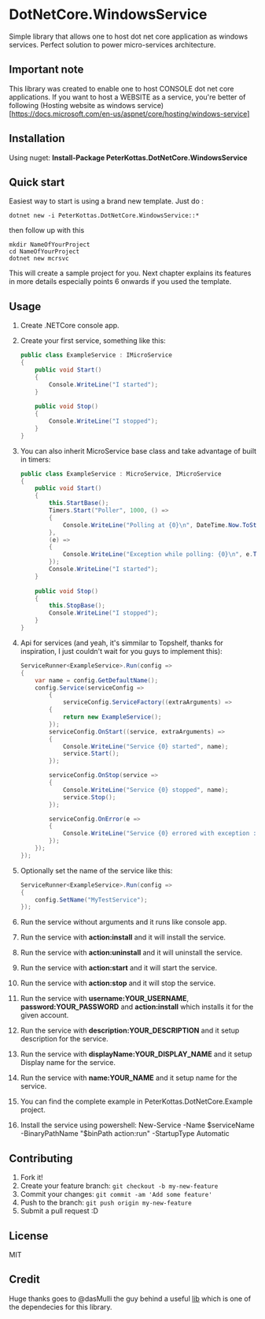 # DotNetCore.WindowsService

Simple library that allows one to host dot net core application as windows services. Perfect solution to power micro-services architecture.

## Important note 

This library was created to enable one to host CONSOLE dot net core applications. If you want to host a WEBSITE as a service, you're better of following (Hosting website as windows service)[https://docs.microsoft.com/en-us/aspnet/core/hosting/windows-service]

## Installation

Using nuget:
**Install-Package PeterKottas.DotNetCore.WindowsService**

## Quick start

Easiest way to start is using a brand new template. Just do :
```
dotnet new -i PeterKottas.DotNetCore.WindowsService::*
```
then follow up with this
```
mkdir NameOfYourProject
cd NameOfYourProject
dotnet new mcrsvc
```
This will create a sample project for you. Next chapter explains its features in more details especially points 6 onwards if you used the template.

## Usage

1. Create .NETCore console app.
	
2. Create your first service, something like this:
	```cs
	public class ExampleService : IMicroService
	{
		public void Start()
		{
			Console.WriteLine("I started");
		}
		
		public void Stop()
		{
			Console.WriteLine("I stopped");
		}
	}
	```
2. You can also inherit MicroService base class and take advantage of built in timers:
	```cs
	public class ExampleService : MicroService, IMicroService
	{
		public void Start()
		{
			this.StartBase();
			Timers.Start("Poller", 1000, () =>
			{
				Console.WriteLine("Polling at {0}\n", DateTime.Now.ToString("o"));
			},
			(e) =>
			{
				Console.WriteLine("Exception while polling: {0}\n", e.ToString());
			});
			Console.WriteLine("I started");
		}
		
		public void Stop()
		{
			this.StopBase();
			Console.WriteLine("I stopped");
		}
	}
	```
3. Api for services (and yeah, it's simmilar to Topshelf, thanks for inspiration, I just couldn't wait for you guys to implement this):
	```cs
	ServiceRunner<ExampleService>.Run(config =>
	{
		var name = config.GetDefaultName();
		config.Service(serviceConfig =>
			{
				serviceConfig.ServiceFactory((extraArguments) =>
			{
				return new ExampleService();
			});
			serviceConfig.OnStart((service, extraArguments) =>
			{
				Console.WriteLine("Service {0} started", name);
				service.Start();
			});

			serviceConfig.OnStop(service =>
			{
				Console.WriteLine("Service {0} stopped", name);
				service.Stop();
			});

			serviceConfig.OnError(e =>
			{
				Console.WriteLine("Service {0} errored with exception : {1}", name, e.Message);
			});
		});
	});
	```
4. Optionally set the name of the service like this:
	
	```cs
	ServiceRunner<ExampleService>.Run(config =>
	{
		config.SetName("MyTestService");
	});
	```
5. Run the service without arguments and it runs like console app.
6. Run the service with **action:install** and it will install the service.
7. Run the service with **action:uninstall** and it will uninstall the service.
8. Run the service with **action:start** and it will start the service.
9. Run the service with **action:stop** and it will stop the service.
10. Run the service with **username:YOUR_USERNAME**, **password:YOUR_PASSWORD** and **action:install** which installs it for the given account.
11. Run the service with **description:YOUR_DESCRIPTION** and it setup description for the service.
11. Run the service with **displayName:YOUR_DISPLAY_NAME** and it setup Display name for the service.
12. Run the service with **name:YOUR_NAME** and it setup name for the service.
13. You can find the complete example in PeterKottas.DotNetCore.Example project.
14. Install the service using powershell: New-Service -Name $serviceName -BinaryPathName "$binPath action:run" -StartupType Automatic

## Contributing

1. Fork it!
2. Create your feature branch: `git checkout -b my-new-feature`
3. Commit your changes: `git commit -am 'Add some feature'`
4. Push to the branch: `git push origin my-new-feature`
5. Submit a pull request :D

## License

MIT 

## Credit

Huge thanks goes to @dasMulli the guy behind a useful [lib](https://github.com/dasMulli/dotnet-win32-service) which is one of the dependecies for this library.
